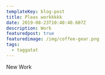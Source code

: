 ```yaml
---
templateKey: blog-post
title: Pleas workkkkk
date: 2019-08-23T10:40:40.607Z
description: Work
featuredpost: true
featuredimage: /img/coffee-gear.png
tags:
  - taggatat
---
```

New Work
